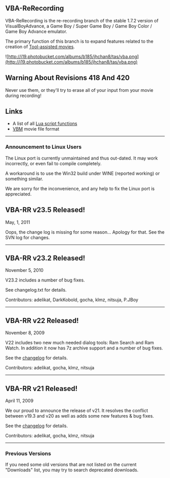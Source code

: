 ## VBA-ReRecording ##
VBA-ReRecording is the re-recording branch of the stable 1.7.2 version of VisualBoyAdvance, a Game Boy / Super Game Boy / Game Boy Color / Game Boy Advance emulator.

The primary function of this branch is to expand features related to the creation of [Tool-assisted movies](http://tasvideos.org/).

![http://i19.photobucket.com/albums/b185/jhchan8/tas/vba.png](http://i19.photobucket.com/albums/b185/jhchan8/tas/vba.png)

## Warning About Revisions 418 And 420 ##
Never use them, or they'll try to erase all of your input from your movie during recording!

## Links ##
  * A list of all [Lua script functions](http://code.google.com/p/vba-rerecording/wiki/LuaScriptingFunctions)
  * [VBM](http://code.google.com/p/vba-rerecording/wiki/VBM) movie file format

---

### Announcement to Linux Users ###
The Linux port is currently unmaintained and thus out-dated. It may work incorrectly, or even fail to compile completely.

A workaround is to use the Win32 build under WINE (reported working) or something similar.

We are sorry for the inconvenience, and any help to fix the Linux port is appreciated.

## VBA-RR v23.5 Released! ##
May, 1, 2011

Oops, the change log is missing for some reason...
Apology for that.
See the SVN log for changes.


---

## VBA-RR v23.2 Released! ##
November 5, 2010

V23.2 includes a number of bug fixes.

See changelog.txt for details.

Contributors:
adelikat, DarkKobold, gocha, klmz, nitsuja, P.JBoy


---

## VBA-RR v22 Released! ##
November 8, 2009

V22 includes two new much needed dialog tools: Ram Search and Ram Watch.  In addition it now has 7z archive support and a number of bug fixes.

See the [changelog](VBArrV22changelog.md) for details.

Contributors:
adelikat, gocha, klmz, nitsuja


---

## VBA-RR v21 Released! ##
April 11, 2009

We our proud to announce the release of v21.  It resolves the conflict between v19.3 and v20 as well as adds some new features & bug fixes.

See the [changelog](VBArrV21changelog.md) for details.

Contributors:
adelikat, gocha, klmz, nitsuja


---

### Previous Versions ###
If you need some old versions that are not listed on the current "Downloads" list, you may try to search deprecated downloads.